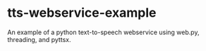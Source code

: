 tts-webservice-example
======================

An example of a python text-to-speech webservice using web.py, threading, and pyttsx.

